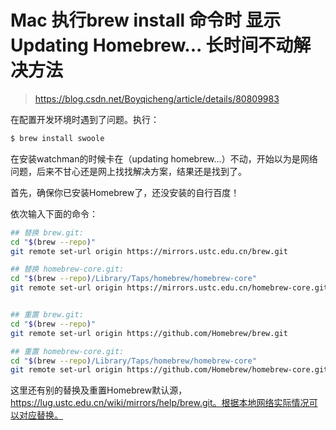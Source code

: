 # Mac 执行brew install 命令时 显示 Updating Homebrew... 长时间不动解决方法
> https://blog.csdn.net/Boyqicheng/article/details/80809983

在配置开发环境时遇到了问题。执行：
```bash
$ brew install swoole
```
在安装watchman的时候卡在（updating homebrew...）不动，开始以为是网络问题，后来不甘心还是网上找找解决方案，结果还是找到了。

首先，确保你已安装Homebrew了，还没安装的自行百度！

依次输入下面的命令：
```bash
## 替换 brew.git:
cd "$(brew --repo)"
git remote set-url origin https://mirrors.ustc.edu.cn/brew.git

## 替换 homebrew-core.git:
cd "$(brew --repo)/Library/Taps/homebrew/homebrew-core"
git remote set-url origin https://mirrors.ustc.edu.cn/homebrew-core.git 


## 重置 brew.git:
cd "$(brew --repo)"
git remote set-url origin https://github.com/Homebrew/brew.git

## 重置 homebrew-core.git:
cd "$(brew --repo)/Library/Taps/homebrew/homebrew-core"
git remote set-url origin https://github.com/Homebrew/homebrew-core.git
```
这里还有别的替换及重置Homebrew默认源，https://lug.ustc.edu.cn/wiki/mirrors/help/brew.git。根据本地网络实际情况可以对应替换。
